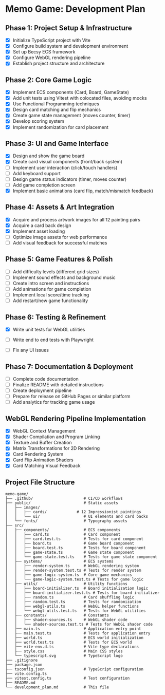 # Memo Game: Development Plan

## Phase 1: Project Setup & Infrastructure
- [x] Initialize TypeScript project with Vite
- [x] Configure build system and development environment
- [x] Set up Becsy ECS framework
- [x] Configure WebGL rendering pipeline
- [x] Establish project structure and architecture

## Phase 2: Core Game Logic
- [x] Implement ECS components (Card, Board, GameState)
- [x] Add unit tests using Vitest with colocated files, avoiding mocks
- [x] Use Functional Programming techniques
- [x] Design card matching and flip mechanics
- [x] Create game state management (moves counter, timer)
- [x] Develop scoring system
- [x] Implement randomization for card placement

## Phase 3: UI and Game Interface
- [x] Design and show the game board
- [x] Create card visual components (front/back system)
- [ ] Implement user interaction (click/touch handlers)
- [ ] Add keyboard support
- [ ] Design game status indicators (timer, moves counter)
- [ ] Add game completion screen
- [x] Implement basic animations (card flip, match/mismatch feedback)

## Phase 4: Assets & Art Integration
- [x] Acquire and process artwork images for all 12 painting pairs
- [x] Acquire a card back design
- [x] Implement asset loading
- [ ] Optimize image assets for web performance
- [ ] Add visual feedback for successful matches

## Phase 5: Game Features & Polish
- [ ] Add difficulty levels (different grid sizes)
- [ ] Implement sound effects and background music
- [ ] Create intro screen and instructions
- [ ] Add animations for game completion
- [ ] Implement local score/time tracking
- [ ] Add restart/new game functionality

## Phase 6: Testing & Refinement
- [x] Write unit tests for WebGL utilities
- [ ] Write end to end tests with Playwright
- [ ] Fix any UI issues


## Phase 7: Documentation & Deployment
- [ ] Complete code documentation
- [ ] Finalize README with detailed instructions
- [ ] Create deployment pipeline
- [ ] Prepare for release on GitHub Pages or similar platform
- [ ] Add analytics for tracking game usage

## WebGL Rendering Pipeline Implementation
- [x] WebGL Context Management
- [x] Shader Compilation and Program Linking 
- [x] Texture and Buffer Creation
- [x] Matrix Transformations for 2D Rendering
- [x] Card Rendering System
- [x] Card Flip Animation Shaders
- [x] Card Matching Visual Feedback

## Project File Structure
```
memo-game/
├── .github/                      # CI/CD workflows
├── public/                       # Static assets
│   ├── images/
│   │   ├── cards/             # 12 Impressionist paintings
│   │   └── ui/                   # UI elements and card backs
│   └── fonts/                    # Typography assets
├── src/
│   ├── components/               # ECS components
│   │   ├── card.ts               # Card component
│   │   ├── card.test.ts          # Tests for card component
│   │   ├── board.ts              # Game board component
│   │   ├── board.test.ts         # Tests for board component
│   │   ├── game-state.ts         # Game state component
│   │   └── game-state.test.ts    # Tests for game state component
│   ├── systems/                  # ECS systems
│   │   ├── render-system.ts      # WebGL rendering system
│   │   ├── render-system.test.ts # Tests for render system
│   │   ├── game-logic-system.ts  # Core game mechanics
│   │   └── game-logic-system.test.ts # Tests for game logic
│   ├── utils/                    # Utility functions
│   │   ├── board-initializer.ts  # Board initialization logic
│   │   ├── board-initializer.test.ts # Tests for board initializer
│   │   ├── random.ts             # Card shuffling logic
│   │   ├── random.test.ts        # Tests for randomization
│   │   ├── webgl-utils.ts        # WebGL helper functions
│   │   └── webgl-utils.test.ts   # Tests for WebGL utilities
│   ├── constants/                # Constants
│   │   ├── shader-sources.ts     # WebGL shader code
│   │   └── shader-sources.test.ts # Tests for WebGL shader code
│   ├── main.ts                   # Application entry point
│   ├── main.test.ts              # Tests for application entry
│   ├── world.ts                  # ECS world initialization
│   ├── world.test.ts             # Tests for ECS world
│   ├── vite-env.d.ts             # Vite type declarations
│   ├── style.css                 # Main CSS styles
│   └── typescript.svg            # TypeScript logo
├── .gitignore
├── package.json
├── tsconfig.json                 # TypeScript configuration
├── vite.config.ts
├── vitest.config.ts              # Test configuration
├── README.md
└── development_plan.md           # This file 